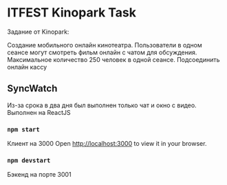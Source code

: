 # ITFEST Kinopark Task

Задание от Kinopark:

Создание мобильного онлайн кинотеатра. Пользователи в одном сеансе могут смотреть фильм онлайн с чатом для обсуждения. Максимальное количество 250 человек в одной сеансе. Подсоединить онлайн кассу

## SyncWatch

Из-за срока в два дня был выполнен только чат и окно с видео. Выполнен на ReactJS

### `npm start`

Клиент на 3000
Open [http://localhost:3000](http://localhost:3000) to view it in your browser.

### `npm devstart`

Бэкенд на порте 3001
